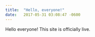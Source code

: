 ```yaml
---
title:  "Hello, everyone!"
date:   2017-05-31 03:08:47 -0600
---
```

Hello everyone! This site is officially live.
